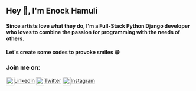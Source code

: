 ## Hey 👋, I'm Enock Hamuli

#### Since artists love what they do, I'm a Full-Stack Python Django developer who loves to combine the passion for programming with the needs of others. 
#### Let's create some codes to provoke smiles 😁


### Join me on:


<a href='https://www.linkedin.cn/in/enock-hamuli-156a251a3/'><img align="center" alt="Enockham | LinkedIn" width="22px" src="https://cdn.jsdelivr.net/npm/simple-icons@v3/icons/linkedin.svg" />Linkedin</a>
 <a href='https://twitter.com/enockhamuli'><img align="center" alt="Enockham | Twitter" width="22px" src="https://cdn.jsdelivr.net/npm/simple-icons@v3/icons/twitter.svg" />Twitter</a>
 <a href='https://www.instagram.com/enockhamuli/'><img align="center" alt="Enockham | Instagram" width="22px" src="https://cdn.jsdelivr.net/npm/simple-icons@v3/icons/instagram.svg" />Instagram</a>







